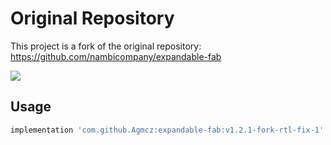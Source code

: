 # Original Repository
This project is a fork of the original repository: https://github.com/nambicompany/expandable-fab

[![](https://jitpack.io/v/Agmcz/expandable-fab.svg)](https://jitpack.io/#Agmcz/expandable-fab)

## Usage
```groovy
implementation 'com.github.Agmcz:expandable-fab:v1.2.1-fork-rtl-fix-1'
```
